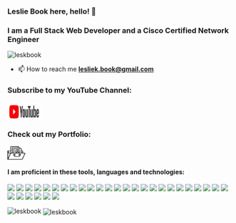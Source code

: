 <h3 align="left">Leslie Book here, hello! 👋 </h3>
<h3 align="left">I am a Full Stack Web Developer and a Cisco Certified Network Engineer</h3>
<p align="left"> <img src="https://komarev.com/ghpvc/?username=leskbook&label=Profile%20views&color=0e75b6&style=flat" alt="leskbook" /> </p>

- 📫 How to reach me **lesliek.book@gmail.com**

<h3 align="left">Subscribe to my YouTube Channel:</h3>
<p align="left">
<a href="https://www.youtube.com/channel/UCQlfsuDOCUbsMGhAfIp0cKg" target="blank"><img align="center" src="./youtube.jpg" height="40" width="75" /></a>
</p>
<h3 align="left">Check out my Portfolio:</h3>
<p align="left">
<a href="https://github.com/leskbook/homework2Portfolio" target="blank"><img align="center" src="./portfolio.png" alt="portfolio" height="30" width="40" /></a>

<h4 align="left">I am proficient in these tools, languages and technologies:</h4>

![](https://img.shields.io/badge/-Visual_Studio_Code-007ACC?style=plastic&logo=Visual-Studio-Code&logoColor=white)
![](https://img.shields.io/badge/-WebStorm-000000?style=plastic&logo=webstorm&logoColor=white)
![](https://img.shields.io/badge/-HTML5-E34F26?style=plastic&logo=html5&logoColor=white)
![](https://img.shields.io/badge/-CSS3-1572B6?style=plastic&logo=css3&logoColor=white)
![](https://img.shields.io/badge/-JavaScript-F7DF1E?style=plastic&logo=javascript&logoColor=white)
![](https://img.shields.io/badge/-Bootstrap-7952B3?style=plastic&logo=bootstrap&logoColor=white)
![](https://img.shields.io/badge/-Postman-FF6C37?style=plastic&logo=postman&logoColor=white)
![](https://img.shields.io/badge/-Heroku-430098?style=plastic&logo=heroku&logoColor=white)
![](https://img.shields.io/badge/-npm-CB3837?style=plastic&logo=npm&logoColor=white)
![](https://img.shields.io/badge/-Node.js-1572B6?style=plastic&logo=node.js&logoColor=white)
![](https://img.shields.io/badge/-Chart.js-FF6384?style=plastic&logo=chart.js&logoColor=white)
![](https://img.shields.io/badge/-jQuery-0769AD?style=plastic&logo=jquery&logoColor=white)
![](https://img.shields.io/badge/-MySQL-4479A1?style=plastic&logo=mysql&logoColor=white)
![](https://img.shields.io/badge/-MongoDB-47A248?style=plastic&logo=mongodb&logoColor=white)
![](https://img.shields.io/badge/-Gnu_Bash-4EAA25?style=plastic&logo=gnu-bash&logoColor=white)
![](https://img.shields.io/badge/-React-61DAFB?style=plastic&logo=react&logoColor=white)
![](https://img.shields.io/badge/-Material_UI-0081CB?style=plastic&logo=material-UI&logoColor=white)
![](https://img.shields.io/badge/-React%20Router-CA4245?style=plastic&logo=react-router&logoColor=white)
![](https://img.shields.io/badge/-Python-3776AB?style=plastic&logo=python&logoColor=white)
![](https://img.shields.io/badge/-Linux-FCC624?style=plastic&logo=linux&logoColor=white)
![](https://img.shields.io/badge/-Linux_Mint-87CF3E?style=plastic&logo=linux-mint&logoColor=white)
![](https://img.shields.io/badge/-Ubuntu-E95420?style=plastic&logo=ubuntu&logoColor=white)
![](https://img.shields.io/badge/-Raspberry_Pi-A22846?style=plastic&logo=linux-mint&logoColor=white)
![](https://img.shields.io/badge/-Cisco-1BA0D7?style=plastic&logo=cisco&logoColor=white)
![](https://img.shields.io/badge/-Ansible-EE0000?style=plastic&logo=ansible&logoColor=white)
![](https://img.shields.io/badge/-Citrix-452170?style=plastic&logo=citrix&logoColor=white)
![](https://img.shields.io/badge/-VMware-607078?style=plastic&logo=vmware&logoColor=white)
![](https://img.shields.io/badge/-Amazon_AWS-232F3E?style=plastic&logo=amazon-aws&logoColor=white)
![](https://img.shields.io/badge/-Amazon_S3-569A31?style=plastic&logo=amazon-s3&logoColor=white)
![](https://img.shields.io/badge/-Datadog-632CA6?style=plastic&logo=datadog&logoColor=white)
![](https://img.shields.io/badge/-Wireshark-1679A7?style=plastic&logo=wireshark&logoColor=white)


<p><img align="left" src="https://github-readme-stats.vercel.app/api/top-langs?username=leskbook&show_icons=true&locale=en&layout=compact" alt="leskbook" /></p>

<p>&nbsp;<img align="center" src="https://github-readme-stats.vercel.app/api?username=leskbook&show_icons=true&locale=en" alt="leskbook" /></p>
